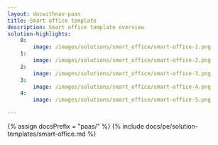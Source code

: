 ```yaml
---
layout: docwithnav-paas
title: Smart office template
description: Smart office template overview
solution-highlights:
    0:
        image: /images/solutions/smart_office/smart-office-1.png
    1:
        image: /images/solutions/smart_office/smart-office-2.png
    2:
        image: /images/solutions/smart_office/smart-office-3.png
    3:
        image: /images/solutions/smart_office/smart-office-4.png
    4:
        image: /images/solutions/smart_office/smart-office-5.png

---
```


{% assign docsPrefix = "paas/" %}
{% include docs/pe/solution-templates/smart-office.md %}